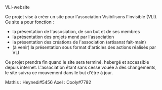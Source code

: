 VLI-website


Ce projet vise à créer un site pour l'association Visibilisons l'invisible (VLI). Ce site a pour fonction :
  - la présentation de l'assosiation, de son but et de ses membres
  - la présentation des projets mené par l'association
  - la présentation des créations de l'association (artisanat fait-main)
  - (à venir) la présentation sous format d'articles des actions réalisés par VLI

Ce projet prendra fin quand le site sera terminé, hebergé et accessible depuis internet.
L'association étant sans cesse vouée à des changements, le site suivra ce mouvement dans le but d'être à jour.


Mathis : Heynedi#5456
Axel : Cooly#7782
